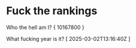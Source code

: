 # Fuck the rankings

Who the hell am I?
{ 10167800 }

What fucking year is it?
[ 2025-03-02T13:16:40Z ]
